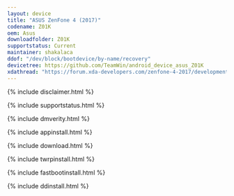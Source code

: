 ```yaml
---
layout: device
title: "ASUS ZenFone 4 (2017)"
codename: Z01K
oem: Asus
downloadfolder: Z01K
supportstatus: Current
maintainer: shakalaca
ddof: "/dev/block/bootdevice/by-name/recovery"
devicetree: https://github.com/TeamWin/android_device_asus_Z01K
xdathread: "https://forum.xda-developers.com/zenfone-4-2017/development/recovery-twrp-3-1-1-0-ze554kl-t3692195"
---
```


{% include disclaimer.html %}

{% include supportstatus.html %}

{% include dmverity.html %}

{% include appinstall.html %}

{% include download.html %}

{% include twrpinstall.html %}

{% include fastbootinstall.html %}

{% include ddinstall.html %}
